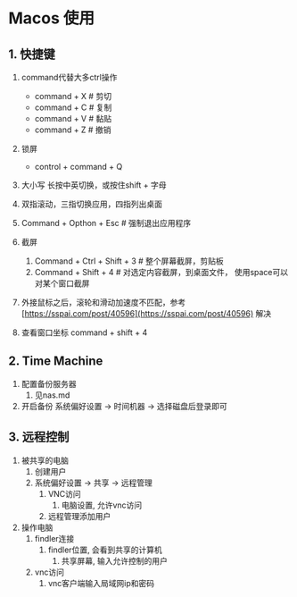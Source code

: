 # Macos 使用

## 1. 快捷键
1. command代替大多ctrl操作
    - command + X   # 剪切
    - command + C   # 复制
    - command + V   # 黏贴
    - command + Z   # 撤销

2. 锁屏
    - control + command + Q 

3. 大小写   长按中英切换，或按住shift + 字母

4. 双指滚动，三指切换应用，四指列出桌面

5. Command + Opthon + Esc   # 强制退出应用程序
6. 截屏
   1. Command + Ctrl + Shift + 3    # 整个屏幕截屏，剪贴板
   2. Command + Shift + 4   # 对选定内容截屏，到桌面文件， 使用space可以对某个窗口截屏

7. 外接鼠标之后，滚轮和滑动加速度不匹配，参考 [https://sspai.com/post/40596](https://sspai.com/post/40596) 解决
8. 查看窗口坐标 command + shift + 4


## 2. Time Machine
1. 配置备份服务器
    1. 见nas.md
2. 开启备份
    系统偏好设置 -> 时间机器 -> 选择磁盘后登录即可


## 3. 远程控制
1. 被共享的电脑
    1. 创建用户
    2. 系统偏好设置 -> 共享 -> 远程管理
        1. VNC访问
            1. 电脑设置, 允许vnc访问
        2. 远程管理添加用户
2. 操作电脑
    1. findler连接
        1. findler位置, 会看到共享的计算机
            1. 共享屏幕, 输入允许控制的用户
    2. vnc访问
        1. vnc客户端输入局域网ip和密码

